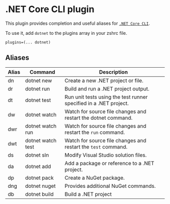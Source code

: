 # .NET Core CLI plugin

This plugin provides completion and useful aliases for
[`.NET Core CLI`](HTTPS://dotnet.microsoft.com/).

To use it, add `dotnet` to the plugins array in your zshrc file.

```
plugins=(... dotnet)
```

## Aliases

| Alias | Command           | Description                                                       |
| ----- | ----------------- | ----------------------------------------------------------------- |
| dn    | dotnet new        | Create a new .NET project or file.                                |
| dr    | dotnet run        | Build and run a .NET project output.                              |
| dt    | dotnet test       | Run unit tests using the test runner specified in a .NET project. |
| dw    | dotnet watch      | Watch for source file changes and restart the dotnet command.     |
| dwr   | dotnet watch run  | Watch for source file changes and restart the `run` command.      |
| dwt   | dotnet watch test | Watch for source file changes and restart the `test` command.     |
| ds    | dotnet sln        | Modify Visual Studio solution files.                              |
| da    | dotnet add        | Add a package or reference to a .NET project.                     |
| dp    | dotnet pack       | Create a NuGet package.                                           |
| dng   | dotnet nuget      | Provides additional NuGet commands.                               |
| db    | dotnet build      | Build a .NET project                                              |
